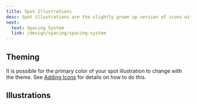 ```yaml
---
title: Spot Illustrations
desc: Spot illustrations are the slightly grown up version of icons with a little more detail. A spot illustration is an image that typically works in tandem with inline text to communicate a state in a more friendly way. They’re most often used in empty states, onboarding, and in-product announcements.
next:
  text: Spacing System
  link: /design/spacing/spacing-system
---
```


## Theming
It is possible for the primary color of your spot illustration to change with the theme. See [Adding Icons](/design/icons/add.html) for details on how to do this.

## Illustrations
<icons kind="spot" size="large"></icons>
